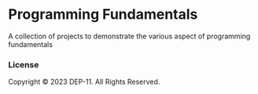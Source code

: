 # Programming Fundamentals
A collection of projects to demonstrate the various aspect of programming fundamentals

### License
Copyright &copy; 2023 DEP-11. All Rights Reserved.
